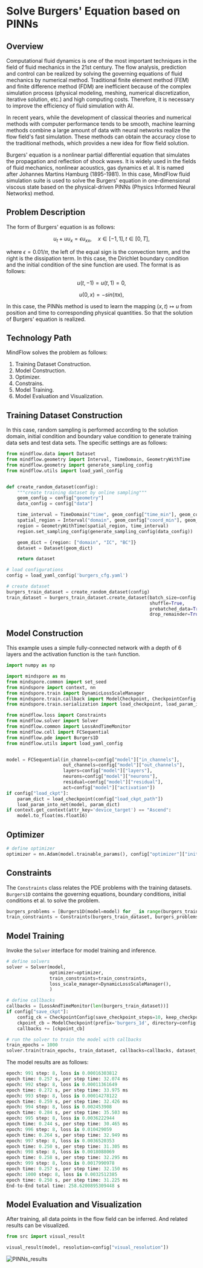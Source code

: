 # Solve Burgers' Equation based on PINNs

## Overview

Computational fluid dynamics is one of the most important techniques in the field of fluid mechanics in the 21st century. The flow analysis, prediction and control can be realized by solving the governing equations of fluid mechanics by numerical method. Traditional finite element method (FEM) and finite difference method (FDM) are inefficient because of the complex simulation process (physical modeling, meshing, numerical discretization, iterative solution, etc.) and high computing costs. Therefore, it is necessary to improve the efficiency of fluid simulation with AI.

In recent years, while the development of classical theories and numerical methods with computer performance tends to be smooth, machine learning methods combine a large amount of data with neural networks realize the flow field's fast simulation. These methods can obtain the accuracy close to the traditional methods, which provides a new idea for flow field solution.

Burgers' equation is a nonlinear partial differential equation that simulates the propagation and reflection of shock waves. It is widely used in the fields of fluid mechanics, nonlinear acoustics, gas dynamics et al. It is named after Johannes Martins Hamburg (1895-1981). In this case, MindFlow fluid simulation suite is used to solve the Burgers' equation in one-dimensional viscous state based on the physical-driven PINNs (Physics Informed Neural Networks) method.

## Problem Description

The form of Burgers' equation is as follows:

$$
u_t + uu_x = \epsilon u_{xx}, \quad x \in[-1,1], t \in[0, T],
$$

where $\epsilon=0.01/\pi$, the left of the equal sign is the convection term, and the right is the dissipation term. In this case, the Dirichlet boundary condition and the initial condition of the sine function are used. The format is as follows:

$$
u(t, -1) = u(t, 1) = 0,
$$

$$
u(0, x) = -sin(\pi x),
$$

In this case, the PINNs method is used to learn the mapping $(x, t) \mapsto u$ from position and time to corresponding physical quantities. So that the solution of Burgers' equation is realized.

## Technology Path

MindFlow solves the problem as follows:

1. Training Dataset Construction.
2. Model Construction.
3. Optimizer.
4. Constrains.
5. Model Training.
6. Model Evaluation and Visualization.

## Training Dataset Construction

In this case, random sampling is performed according to the solution domain, initial condition and boundary value condition to generate training data sets and test data sets. The specific settings are as follows:

```python
from mindflow.data import Dataset
from mindflow.geometry import Interval, TimeDomain, GeometryWithTime
from mindflow.geometry import generate_sampling_config
from mindflow.utils import load_yaml_config


def create_random_dataset(config):
    """create training dataset by online sampling"""
    geom_config = config["geometry"]
    data_config = config["data"]

    time_interval = TimeDomain("time", geom_config["time_min"], geom_config["time_max"])
    spatial_region = Interval("domain", geom_config["coord_min"], geom_config["coord_max"])
    region = GeometryWithTime(spatial_region, time_interval)
    region.set_sampling_config(generate_sampling_config(data_config))

    geom_dict = {region: ["domain", "IC", "BC"]}
    dataset = Dataset(geom_dict)

    return dataset

# load configurations
config = load_yaml_config('burgers_cfg.yaml')

# create dataset
burgers_train_dataset = create_random_dataset(config)
train_dataset = burgers_train_dataset.create_dataset(batch_size=config["train_batch_size"],
                                                     shuffle=True,
                                                     prebatched_data=True,
                                                     drop_remainder=True)
```

## Model Construction

This example uses a simple fully-connected network with a depth of 6 layers and the activation function is the `tanh` function.

```python
import numpy as np

import mindspore as ms
from mindspore.common import set_seed
from mindspore import context, nn
from mindspore.train import DynamicLossScaleManager
from mindspore.train.callback import ModelCheckpoint, CheckpointConfig
from mindspore.train.serialization import load_checkpoint, load_param_into_net

from mindflow.loss import Constraints
from mindflow.solver import Solver
from mindflow.common import LossAndTimeMonitor
from mindflow.cell import FCSequential
from mindflow.pde import Burgers1D
from mindflow.utils import load_yaml_config


model = FCSequential(in_channels=config["model"]["in_channels"],
                     out_channels=config["model"]["out_channels"],
                     layers=config["model"]["layers"],
                     neurons=config["model"]["neurons"],
                     residual=config["model"]["residual"],
                     act=config["model"]["activation"])
if config["load_ckpt"]:
    param_dict = load_checkpoint(config["load_ckpt_path"])
    load_param_into_net(model, param_dict)
if context.get_context(attr_key='device_target') == "Ascend":
    model.to_float(ms.float16)
```

## Optimizer

```python
# define optimizer
optimizer = nn.Adam(model.trainable_params(), config["optimizer"]["initial_lr"])
```

## Constraints

The `Constraints` class relates the PDE problems with the training datasets. `Burgers1D` contains the governing equations, boundary conditions, initial conditions et al. to solve the problem.

```python
burgers_problems = [Burgers1D(model=model) for _ in range(burgers_train_dataset.num_dataset)]
train_constraints = Constraints(burgers_train_dataset, burgers_problems)
```

## Model Training

Invoke the `Solver` interface for model training and inference.

```python
# define solvers
solver = Solver(model,
                optimizer=optimizer,
                train_constraints=train_constraints,
                loss_scale_manager=DynamicLossScaleManager(),
                )

# define callbacks
callbacks = [LossAndTimeMonitor(len(burgers_train_dataset))]
if config["save_ckpt"]:
    config_ck = CheckpointConfig(save_checkpoint_steps=10, keep_checkpoint_max=2)
    ckpoint_cb = ModelCheckpoint(prefix='burgers_1d', directory=config["save_ckpt_path"], config=config_ck)
    callbacks += [ckpoint_cb]

# run the solver to train the model with callbacks
train_epochs = 1000
solver.train(train_epochs, train_dataset, callbacks=callbacks, dataset_sink_mode=True)

```

The model results are as follows:

```python
epoch: 991 step: 8, loss is 0.00016303812
epoch time: 0.257 s, per step time: 32.074 ms
epoch: 992 step: 8, loss is 0.00011361649
epoch time: 0.272 s, per step time: 33.975 ms
epoch: 993 step: 8, loss is 0.00014278122
epoch time: 0.259 s, per step time: 32.426 ms
epoch: 994 step: 8, loss is 0.002453908
epoch time: 0.284 s, per step time: 35.503 ms
epoch: 995 step: 8, loss is 0.0036222944
epoch time: 0.244 s, per step time: 30.465 ms
epoch: 996 step: 8, loss is 0.010429059
epoch time: 0.264 s, per step time: 32.949 ms
epoch: 997 step: 8, loss is 0.0036520353
epoch time: 0.250 s, per step time: 31.305 ms
epoch: 998 step: 8, loss is 0.0018088069
epoch time: 0.258 s, per step time: 32.295 ms
epoch: 999 step: 8, loss is 0.0017990978
epoch time: 0.257 s, per step time: 32.150 ms
epoch: 1000 step: 8, loss is 0.0032512385
epoch time: 0.250 s, per step time: 31.225 ms
End-to-End total time: 258.6200895309448 s
```

## Model Evaluation and Visualization

After training, all data points in the flow field can be inferred. And related results can be visualized.

```python
from src import visual_result

visual_result(model, resolution=config["visual_resolution"])
```

![PINNs_results](images/result.jpg)